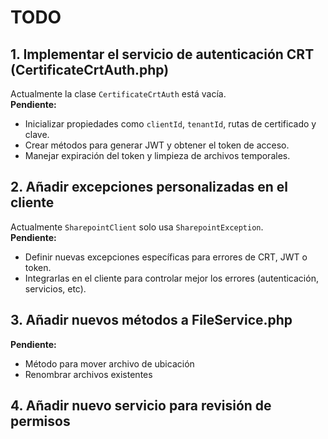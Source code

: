 # TODO

## 1. Implementar el servicio de autenticación CRT (CertificateCrtAuth.php)
Actualmente la clase `CertificateCrtAuth` está vacía.  
**Pendiente:**  
- Inicializar propiedades como `clientId`, `tenantId`, rutas de certificado y clave.  
- Crear métodos para generar JWT y obtener el token de acceso.  
- Manejar expiración del token y limpieza de archivos temporales.

## 2. Añadir excepciones personalizadas en el cliente
Actualmente `SharepointClient` solo usa `SharepointException`.  
**Pendiente:**  
- Definir nuevas excepciones específicas para errores de CRT, JWT o token.  
- Integrarlas en el cliente para controlar mejor los errores (autenticación, servicios, etc).

## 3. Añadir nuevos métodos a FileService.php 
**Pendiente:**  
- Método para mover archivo de ubicación
- Renombrar archivos existentes

## 4. Añadir nuevo servicio para revisión de permisos
